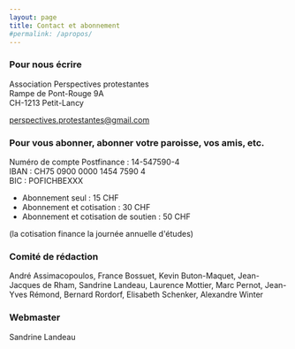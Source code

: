 ```yaml
---
layout: page
title: Contact et abonnement
#permalink: /apropos/
---
```


### Pour nous écrire

Association Perspectives protestantes<br>
Rampe de Pont-Rouge 9A<br>
CH-1213 Petit-Lancy

perspectives.protestantes@gmail.com


### Pour vous abonner, abonner votre paroisse, vos amis, etc.

Numéro de compte Postfinance : 14-547590-4<br>
IBAN : CH75 0900 0000 1454 7590 4<br>
BIC : POFICHBEXXX<br>

* Abonnement seul : 15 CHF
* Abonnement et cotisation : 30 CHF
* Abonnement et cotisation de soutien : 50 CHF

(la cotisation finance la journée annuelle d'études)

### Comité de rédaction
André Assimacopoulos, France Bossuet, Kevin Buton-Maquet, Jean-Jacques de Rham, Sandrine Landeau, Laurence Mottier, Marc Pernot, Jean-Yves Rémond, Bernard Rordorf, Elisabeth Schenker, Alexandre Winter

### Webmaster
Sandrine Landeau
